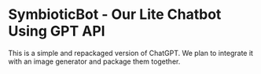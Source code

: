 <h1>SymbioticBot - Our Lite Chatbot Using GPT API</h1>
This is a simple and repackaged version of ChatGPT. We plan to integrate it with an image generator and package them together.
